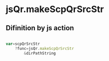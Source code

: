 # jsQr.makeScpQrSrcStr

## Difinition by js action

```js.js

var=scpQrSrcStr
	?func=jsQr.makeScpQrSrcStr
		&dirPathString
```


